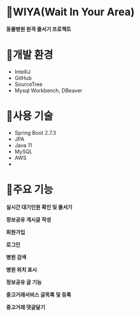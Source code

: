 # 🐶WIYA(Wait In Your Area)
**동물병원 원격 줄서기 프로젝트**

# 🐯개발 환경
- IntelliJ
- GitHub
- SourceTree
- Mysql Workbench, DBeaver

# 🐷사용 기술
- Spring Boot 2.7.3
- JPA
- Java 11 
- MySQL
- AWS
- 

# 🐻주요 기능
**실시간 대기인원 확인 및 줄서기**

**정보공유 게시글 작성**

**회원가입**

**로그인**

**병원 검색**

**병원 위치 표시**

**정보공유 글 기능**

**중고거래서비스 글목록 및 등록**

**중고거래 댓글달기**

